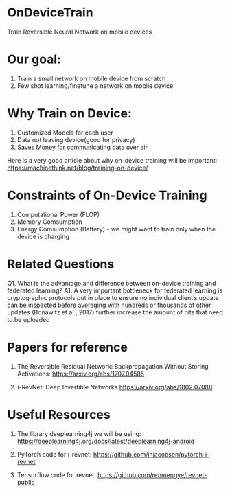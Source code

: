 # OnDeviceTrain
Train Reversible Neural Network on mobile devices

# Our goal:
1. Train a small network on mobile device from scratch
2. Few shot learning/finetune a network on mobile device

# Why Train on Device:
1. Customized Models for each user
2. Data not leaving device(good for privacy)
3. Saves Money for communicating data over air

Here is a very good article about why on-device training will be important:
https://machinethink.net/blog/training-on-device/

# Constraints of On-Device Training
1. Computational Power (FLOP)
2. Memory Comsumption
3. Energy Comsumption (Battery) - we might want to train only when the device is charging

# Related Questions
Q1. What is the advantage and difference between on-device training and federated learning?
A1. A very important bottleneck for federated learning is cryptographic protocols put in place to ensure
no individual client’s update can be inspected before averaging with hundreds or thousands of other
updates (Bonawitz et al., 2017) further increase the amount of bits that need to be uploaded

# Papers for reference
1. The Reversible Residual Network: Backpropagation Without Storing Activations:
https://arxiv.org/abs/1707.04585

2. i-RevNet: Deep Invertible Networks
https://arxiv.org/abs/1802.07088

# Useful Resources
1. The library deeplearning4j we will be using:
https://deeplearning4j.org/docs/latest/deeplearning4j-android

2. PyTorch code for i-revnet:
https://github.com/jhjacobsen/pytorch-i-revnet

3. Tensorflow code for revnet:
https://github.com/renmengye/revnet-public
 
